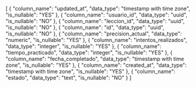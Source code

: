 [
  {
    "column_name": "updated_at",
    "data_type": "timestamp with time zone",
    "is_nullable": "YES"
  },
  {
    "column_name": "usuario_id",
    "data_type": "uuid",
    "is_nullable": "NO"
  },
  {
    "column_name": "leccion_id",
    "data_type": "uuid",
    "is_nullable": "NO"
  },
  {
    "column_name": "id",
    "data_type": "uuid",
    "is_nullable": "NO"
  },
  {
    "column_name": "precision_actual",
    "data_type": "numeric",
    "is_nullable": "YES"
  },
  {
    "column_name": "intentos_realizados",
    "data_type": "integer",
    "is_nullable": "YES"
  },
  {
    "column_name": "tiempo_practicado",
    "data_type": "integer",
    "is_nullable": "YES"
  },
  {
    "column_name": "fecha_completado",
    "data_type": "timestamp with time zone",
    "is_nullable": "YES"
  },
  {
    "column_name": "created_at",
    "data_type": "timestamp with time zone",
    "is_nullable": "YES"
  },
  {
    "column_name": "estado",
    "data_type": "text",
    "is_nullable": "NO"
  }
]